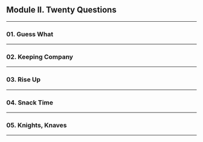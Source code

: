 ## Module II. Twenty Questions

---

### 01. Guess What

---

### 02. Keeping Company

---

### 03. Rise Up

---

### 04. Snack Time

---

### 05. Knights, Knaves

---
